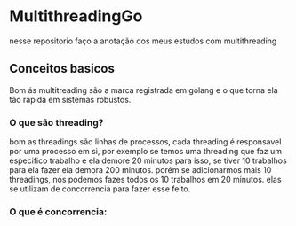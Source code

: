 # MultithreadingGo
nesse repositorio faço a anotação dos meus estudos com multithreading

## Conceitos basicos
Bom ás multitreading são a marca registrada em golang e o que torna ela tão rapida em sistemas robustos.
### O que são threading? 
bom as threadings são linhas de processos, cada threading é responsavel por uma processo em si, por exemplo se temos uma threading que faz um especifico trabalho e ela demore 20 minutos para isso, se tiver 10 trabalhos para ela fazer ela demora 200 minutos. porém se adicionarmos mais 10 threadings, nós podemos fazes todos os 10 trabalhos em 20 minutos. elas se utilizam de concorrencia para fazer esse feito.

### O que é concorrencia: 
